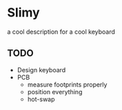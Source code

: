 # Slimy

a cool description for a cool keyboard

## TODO

- Design keyboard
- PCB
    - measure footprints properly
    - position everything
    - hot-swap
    